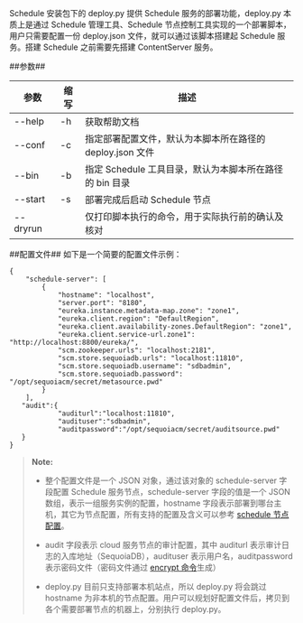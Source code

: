 Schedule 安装包下的 deploy.py 提供 Schedule 服务的部署功能，deploy.py 本质上是通过 Schedule 管理工具、Schedule 节点控制工具实现的一个部署脚本，用户只需要配置一份 deploy.json 文件，就可以通过该脚本搭建起 Schedule 服务。搭建 Schedule 之前需要先搭建 ContentServer 服务。

##参数##

|参数      |缩写       |描述          |
|----------|-----------|--------------|
|--help    |-h         |获取帮助文档  |
|--conf    |-c         |指定部署配置文件，默认为本脚本所在路径的 deploy.json 文件|
|--bin     |-b         |指定 Schedule 工具目录，默认为本脚本所在路径的 bin 目录|
|--start   |-s         |部署完成后启动 Schedule 节点|
|--dryrun  |           |仅打印脚本执行的命令，用于实际执行前的确认及核对|


##配置文件##
如下是一个简要的配置文件示例：

```lang-javascript
{
    "schedule-server": [
        {
            "hostname": "localhost",
            "server.port": "8180",
            "eureka.instance.metadata-map.zone": "zone1",
            "eureka.client.region": "DefaultRegion",
            "eureka.client.availability-zones.DefaultRegion": "zone1",
            "eureka.client.service-url.zone1": "http://localhost:8800/eureka/",
            "scm.zookeeper.urls": "localhost:2181",
            "scm.store.sequoiadb.urls": "localhost:11810",
            "scm.store.sequoiadb.username": "sdbadmin",
            "scm.store.sequoiadb.password": "/opt/sequoiacm/secret/metasource.pwd"
        }
    ],
   "audit":{
            "auditurl":"localhost:11810",
            "audituser":"sdbadmin",
            "auditpassword":"/opt/sequoiacm/secret/auditsource.pwd"
   }
}

```

>  **Note:**
>
>  * 整个配置文件是一个 JSON 对象，通过该对象的 schedule-server 字段配置 Schedule 服务节点，schedule-server 字段的值是一个 JSON 数组，表示一组服务实例的配置，hostname 字段表示部署到哪台主机，其它为节点配置，所有支持的配置及含义可以参考 [schedule 节点配置][schedule_config]。
> 
>  * audit 字段表示 cloud 服务节点的审计配置，其中 auditurl 表示审计日志的入库地址（SequoiaDB），audituser 表示用户名，auditpassword 表示密码文件（密码文件通过 [encrypt 命令][encrypt_tool]生成）
> 
>  * deploy.py 目前只支持部署本机站点，所以 deploy.py 将会跳过 hostname 为非本机的节点配置。用户可以规划好配置文件后，拷贝到各个需要部署节点的机器上，分别执行 deploy.py。

[schedule_config]:Maintainance/Node_Config/schedule.md
[encrypt_tool]:Maintainance/Tools/Scmadmin/encrypt.md

